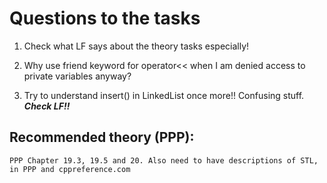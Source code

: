 # Questions to the tasks

1. Check what LF says about the theory tasks especially!

2. Why use friend keyword for operator<< when I am denied access to private variables anyway?

3. Try to understand insert() in LinkedList once more!! Confusing stuff. 
***Check LF!!*** 

## Recommended theory (PPP):
```
PPP Chapter 19.3, 19.5 and 20. Also need to have descriptions of STL, in PPP and cppreference.com
